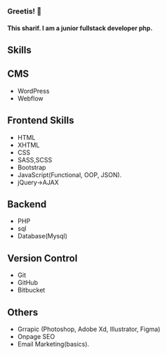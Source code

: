 ### Greetis! 👋
#### This sharif. I am a junior fullstack developer php.
## Skills

## CMS
 * WordPress
 * Webflow
## Frontend Skills
 * HTML
 * XHTML
 * CSS
 * SASS,SCSS
 * Bootstrap
 * JavaScript(Functional, OOP, JSON).
 * jQuery->AJAX

## Backend 
 * PHP
 * sql
 * Database(Mysql)

## Version Control
  * Git
  * GitHub
  * Bitbucket

## Others
  * Grrapic (Photoshop, Adobe Xd, Illustrator, Figma)
  * Onpage SEO
  * Email Marketing(basics).


